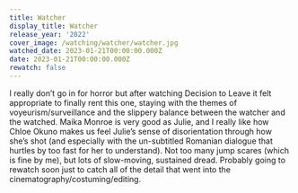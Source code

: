 ```yaml
---
title: Watcher
display_title: Watcher
release_year: '2022'
cover_image: /watching/watcher/watcher.jpg
watched_date: 2023-01-21T00:00:00.000Z
date: 2023-01-21T00:00:00.000Z
rewatch: false
---
```

I really don’t go in for horror but after watching Decision to Leave it felt appropriate to finally rent this one, staying with the themes of voyeurism/surveillance and the slippery balance between the watcher and the watched. Maika Monroe is very good as Julie, and I really like how Chloe Okuno makes us feel Julie’s sense of disorientation through how she’s shot (and especially with the un-subtitled Romanian dialogue that hurtles by too fast for her to understand). Not too many jump scares (which is fine by me), but lots of slow-moving, sustained dread. Probably going to rewatch soon just to catch all of the detail that went into the cinematography/costuming/editing.
